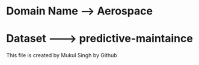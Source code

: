 # Domain Name -->  Aerospace
# Dataset --->  predictive-maintaince



This file is created by Mukul Singh by Github